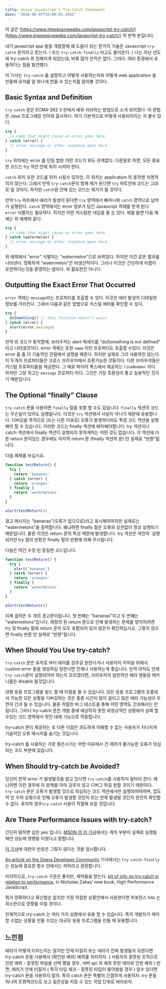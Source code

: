 ```yaml
---
title: Using JavaScript’s Try-Catch Statement
date: "2018-06-07T10:00:03.284Z"
---
```


이 글은 [https://www.impressivewebs.com/javascript-try-catch/](https://www.impressivewebs.com/javascript-try-catch/) 의 번역 본입니다.

내가 javascript app 들을 개발할때 꽤 도움이 되는 한가지 기술은 Javascript `try-catch` 문이라고 믿는다. ( 또는 `try-catch-finally` 라고도 불리운다. ) 나는 지난 년도에 try-catch 와 친해지게 되었는데, 비록 많이 쓴적은 없다. 그러다. 여러 환경에서 유용하다는 점을 발견했다.

이 기사는 `try-catch` 를 설명하고 어떻게 사용하는지와 어떻게 web application 을 만들때 유저를 덜 화나게 만들 수 있는지를 알아볼 것이다.

## Basic Syntax and Definition

`try-catch` 문은 ECMA-262 3 판에서 예외 처리하는 방법으로 소개 되어졌다. 이 문법은 Java 프로그래밍 언어와 흡사하다.
여기 기본적으로 어떻게 사용되어지는 지 볼수 있다.

```js
try {
  // code that might cause an error goes here
} catch (error) {
  // error message or other response goes here
}
```

`try` 위치에는 error 를 던질 법한 어떤 코드가 와도 관계없다. 다른말로 하면, 모든 중요한 코드는 try 섹션 안에 위치 시켜야 한다.

`catch` 위치 또한 코드를 위치 시킬수 있지만, 이 위치는 application 의 동작엔 치명적이지 않는다. 그래서 만약 `try-catch`문이 함께 제거 된다면 `try` 파트안에 코드는 그대로 일 것이다. 하지만 `catch`문 안에 있는 코드는 제거가 될 것이다.

만약 `try` 파트에서 에러가 발생이 된다면 `try` 영역에서 빠져나와 `catch` 영역으로 넘어가 실행된다. `catch` 영역에서는 error 정보가 담긴 Javascript 객체를 받게 된다. `error` 식별자는 필요하다. 하지만 어떤 커스텀한 네임을 줄 순 있다. 예를 들면 다음 예제는 위 예제와 같다.

```js
try {
  // code that might cause an error goes here
} catch (watermelon) {
  // error message or other response goes here
}
```

위 예제에서 "error" 식별자는 "watermelon"으로 바뀌었다. 하지만 이건 같은 결과를 나타낸다. 명확하게 "watermelon"은 비생산적이다. 그러나 이것은 간단하게 이름이 유연하다는것을 증명하는 셈이다. 꼭 필요한건 아니다.

## Outputting the Exact Error That Occurred

`error` 객체는 `message`라는 프로퍼티를 호출할 수 있다. 이것은 에러 발생의 디테일한 정보를 가리킨다. 그래서 다음과 같은 방법으로 커스텀 에러를 확인할 수 있다.

```js
try {
  doSomething() // this function doesn't exist
} catch (error) {
  alert(error.message)
}
```

만약 위 코드가 동작할때, 브라우저는 alert 메세지를 “doSomething is not defined” 라고 나타낼것이다.
error 객체는 또한 `name` 이란 프로퍼티도 호출할 수있다. 이것은 error 를 좀 더 기술적인 관점에서 설명을 해준다. 하지만 실제로 그리 사용하진 않는다. 이 두개의 프로퍼티들은 크로스 브라우저에서 호환가능한 것들이다. 다른 브라우저들은 커스텀 프로퍼티들을 제공한다. 그 예로 파이어 폭스에서 제공하는 `lineNumber` 이다. 하지만 그장 최고는 `message` 프로퍼티 이다. 그것은 가장 호환성이 좋고 실용적인 것이기 때문입니다.

## The Optional “finally” Clause

`try-catch` 문을 사용하면 `finally` 절을 포함 할 수도 있습니다. `finally` 섹션의 코드는 무슨일이 있어도 실행됩니다. 이것은 `try` 섹션에서 사실이 아니기 때문에 유용합니다. 디버깅을 목적으로 (또는 다른 이유로) 오류가 발생하더라도 특정 코드 섹션을 실행해야 할 수 있습니다. 이러한 코드는 finally 섹션에 배치해야합니다. try 섹션이나 catch 섹션에서 finally 섹션이 실행되지 못하게하는 어떤 것도 없습니다. 각 섹션에 다른 return 문이있는 경우에도 마지막 return 문 (finally 섹션의 문) 만 실제로 "반환"됩니다.

다음 예제를 보십시요.

```js
function testReturn() {
  try {
    return 'bananas'
  } catch (error) {
    return 'oranges'
  } finally {
    return 'watermelons'
  }
}

alert(testReturn())
```

경고 메시지는 "bananas"(오류가 없으므로)라고 표시해야하지만 실제로는 "watermelons"을 출력합니다. 왜냐하면 finally 절은 오류와 상관없이 항상 실행되기 때문입니다. 물론 이것은 return 문의 특성 때문에 발생합니다. try 섹션은 여전히 ​​ 실행되지만 try 절의 반환은 finally 절의 반환에 의해 무시됩니다.

다음은 약간 수정 된 동일한 코드입니다.

```js
function testReturn() {
  try {
    alert('bananas')
  } catch (error) {
    return 'oranges'
  } finally {
    return 'watermelons'
  }
}

alert(testReturn())
```

이제 출력은 두 개의 경고문이됩니다. 첫 번째는 "bananas"이고 두 번째는 "watermelons"입니다. 재정의 된 return 문으로 인해 발생하는 문제를 방지하려면 try 및 finally 절에 return 문이 모두 포함되어 있지 않은지 확인하십시오. 그렇지 않으면 finally 반환 만 실제로 "반환"됩니다.

## When Should You Use try-catch?

`try-catch` 문은 유저로 부터 에러를 감추길 원한다거나 사용자의 이익을 위해서 custom error 들을 생성하길 원한다면 언제나 사용하는게 좋습니다. 만약 아직도 언제 `try-catch`문이 실행되어야 하는지 모르겠다면, 브라우저의 일반적인 에러 핸들링 메카니즘은 disable 될것입니다.

대형 응용 프로그램을 빌드 할 때 이점을 볼 수 있습니다.
모든 응용 프로그램의 흐름에서 가능한 모든 상황을 디버깅하는 것은 종종 시간이 많이 걸리고 많은 에러 가능성이 우연히 간과 될 수 있습니다. 물론 적절한 버그 테스트를 통해 어떤 영역도 간과해서는 안됩니다. 그러나 try-catch 문은 개발 중에 예상하지 못한 비정상적인 상황에서 실패 할 수있는 코드 영역에서 멋진 대체 기능으로 작동합니다.

try-catch 문이 제공하는 또 다른 이점은 과도하게 이해할 수 없는 사용자가 지나치게 기술적인 오류 메시지를 숨기는 것입니다.

try-catch 를 사용하는 가장 좋은시기는 어떤 이유에서 건 제어가 불가능한 오류가 의심되는 코드 부분에 있습니다.

## When Should try-catch be Avoided?

당신이 만약 error 가 발생될것을 알고 있다면 `try-catch`를 사용하지 말아야 한다. 왜냐하면 이런 경우에 이 문제를 아마 감추지 않고 디버그 하길 원할 것이기 때문이다. `try-catch` 문은 오류가 발생할 것으로 의심되는 코드 섹션에서만 실행되어야하며, 압도적 인 수의 상황으로 인해 오류가 발생할 것인지 또는 언제 발생될 것인지 완전히 확인할 수 없다. 후자의 경우`try-catch` 사용이 적절해 보일 것입니다.

## Are There Performance Issues with try-catch?

간단히 말하면 답은 yes 입니다. [MSDN 의 이 기사](<https://docs.microsoft.com/en-us/previous-versions/dotnet/articles/ms973839(v=msdn.10)>)에서는 캐치 부분이 실제로 실행될 때만 성능에 영향을 미쳤다고 말합니다.

[이 기사](https://stackoverflow.com/questions/1350264/try-catch-performance)에 대한이 반응은 그렇지 않다는 것을 암시합니다.

[An article on the Opera Developer Community](https://dev.opera.com/articles/efficient-javascript/?page=2) 기사에서는 `try-catch-finally`는 성능에 중요한 함수 안에서는 피하라고 권장합니다.

마지막으로, `try-catch` 구문은 좋지만, 제약들을 받는다. [bit of info on try-catch in relation to performance](https://books.google.co.uk/books?id=ED6ph4WEIoQC&lpg=PP1&dq=javascript+performance&pg=PA23&hl=ko#v=onepage&q&f=false), in Nicholas Zakas’ new book, High Performance JavaScript.

뭐가 정확하다고 확신할순 없지만 가장 적절한 상황안에서 사용한다면 퍼포먼스 hits 는 최소한으로 영향을 미칠 것이다.

전체적으로 try-catch 는 여러 가지 상황에서 유용 할 수 있습니다. 특히 개발자가 제어 할 수없는 상황을 만들 수있는 대규모 응용 프로그램을 만들 때 유용합니다.

## 느낀점

에러가 어떻게 터지는지는 알지만 언제 터질지 또는 에러가 진짜 발생될지 모른다면 try-catch 문을 사용해서 (확인된 예외) 예외를 처리하자. ( 사용자의 잘못된 조작으로 인한 예외 - 잘못된 파일을 선택 했을 경우, 서버 api 의 예측 못한 에러로 인한 예외 )
반면, 에러가 언제 터질지 ( 특히 타입 체크 - 잘못된 타입이 들어왔을 경우 ) 알수 있다면 try-catch 문을 사용하지 말자.
특히 catch 문은 특별히 간결하게 사용하자.
try 문을 하나의 트랜젝션으로 보고 일관성을 지킬 수 있는 작업 단위로 바라보자.
